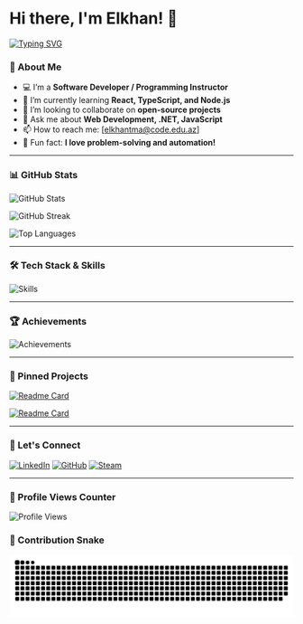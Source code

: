 # Hi there, I'm Elkhan! 👋

[![Typing SVG](https://readme-typing-svg.herokuapp.com?font=Fira+Code&size=22&pause=1000&color=00F79D&width=450&lines=Software+Developer;Programming+Instructor;Tech+Enthusiast)](https://git.io/typing-svg)

### 🚀 About Me
- 💻 I’m a **Software Developer / Programming Instructor**
- 🌱 I’m currently learning **React, TypeScript, and Node.js**
- 🤝 I’m looking to collaborate on **open-source projects**
- 💬 Ask me about **Web Development, .NET, JavaScript**
- 📫 How to reach me: [elkhantma@code.edu.az]
- 🎯 Fun fact: **I love problem-solving and automation!**

---

### 📊 GitHub Stats

![GitHub Stats](https://github-readme-stats.vercel.app/api?username=elkhan199725&show_icons=true&theme=radical)

![GitHub Streak](https://github-readme-streak-stats.herokuapp.com/?user=elkhan199725&theme=radical)

![Top Languages](https://github-readme-stats.vercel.app/api/top-langs/?username=elkhan199725&layout=compact&theme=radical)

---

### 🛠 Tech Stack & Skills

![Skills](https://skillicons.dev/icons?i=html,css,js,ts,react,bootstrap,scss,net,sql,mysql,postgres,nodejs,git)

---

### 🏆 Achievements

![Achievements](https://github-profile-trophy.vercel.app/?username=elkhan199725&theme=onedark)

---

### 📌 Pinned Projects

[![Readme Card](https://github-readme-stats.vercel.app/api/pin/?username=Elkhan199725&repo=Numeric-Values&theme=radical)](https://github.com/Elkhan199725/Numeric-Values)

[![Readme Card](https://github-readme-stats.vercel.app/api/pin/?username=Elkhan199725&repo=C-and-.NET-Essential&theme=radical)](https://github.com/Elkhan199725/C-and-.NET-Essential)

---

### 📢 Let's Connect

[![LinkedIn](https://img.shields.io/badge/LinkedIn-Connect-blue?style=for-the-badge&logo=linkedin)](https://www.linkedin.com/in/elkhan-mammadli-920127177/?locale=en_US)
[![GitHub](https://img.shields.io/badge/GitHub-Follow-grey?style=for-the-badge&logo=github)](https://github.com/elkhan199725)
[![Steam](https://img.shields.io/badge/Steam-Profile-1b2838?style=for-the-badge&logo=steam)](https://steamcommunity.com/id/elkhan199725/)

---

### 🎉 Profile Views Counter
![Profile Views](https://komarev.com/ghpvc/?username=elkhan199725&color=blue)

### 🐍 Contribution Snake
![Snake animation](https://github.com/Platane/snk/raw/output/github-contribution-grid-snake.svg)
